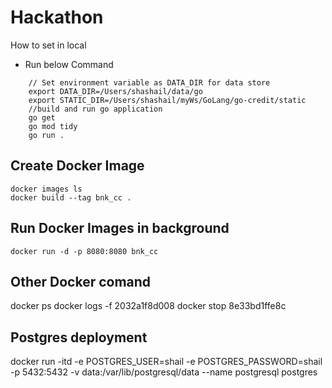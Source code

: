 # Hackathon
How to set in local
* Run below Command
```
    // Set environment variable as DATA_DIR for data store
    export DATA_DIR=/Users/shashail/data/go
    export STATIC_DIR=/Users/shashail/myWs/GoLang/go-credit/static
    //build and run go application
    go get
    go mod tidy
    go run .
```

## Create Docker Image
```
docker images ls
docker build --tag bnk_cc .
```

## Run Docker Images in background
``` docker run -d -p 8080:8080 bnk_cc  ```

## Other Docker comand 
docker ps
docker logs -f 2032a1f8d008
docker stop 8e33bd1ffe8c


## Postgres deployment 
docker run -itd -e POSTGRES_USER=shail -e POSTGRES_PASSWORD=shail -p 5432:5432 -v data:/var/lib/postgresql/data --name postgresql postgres



